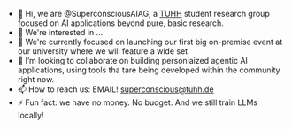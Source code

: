 - 👋 Hi, we are @SuperconsciousAIAG, a [TUHH](https://www.tuhh.de) student research group focused on AI applications beyond pure, basic research.
- 👀 We're interested in ...
- 🌱 We're currently focused on launching our first big on-premise event at our university where we will feature a wide set 
- 💞️ I’m looking to collaborate on building personlaized agentic AI applications, using tools tha tare being developed within the community right now. 
- 📫 How to reach us: EMAIL! superconscious@tuhh.de
- ⚡ Fun fact: we have no money. No budget. And we still train LLMs locally!

<!---
SuperconsciousAIAG/SuperconsciousAIAG is a ✨ special ✨ repository because its `README.md` (this file) appears on your GitHub profile.
You can click the Preview link to take a look at your changes.
--->
